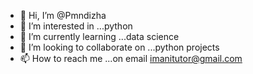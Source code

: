- 👋 Hi, I’m @Pmndizha
- 👀 I’m interested in ...python 
- 🌱 I’m currently learning ...data science
- 💞️ I’m looking to collaborate on ...python projects
- 📫 How to reach me ...on email imanitutor@gmail.com 

<!---
Pmndizha/Pmndizha is a ✨ special ✨ repository because its `README.md` (this file) appears on your GitHub profile.
You can click the Preview link to take a look at your changes.
--->
